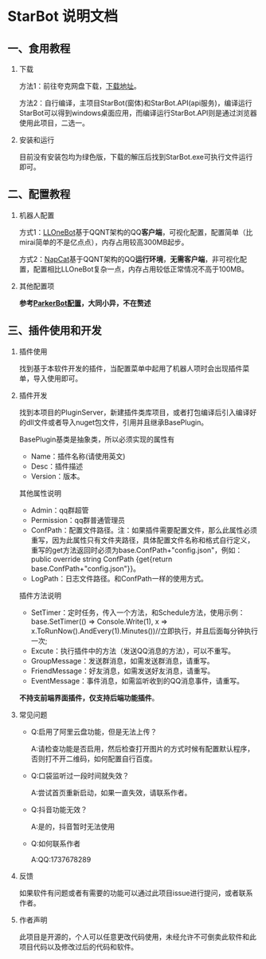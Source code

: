 # StarBot 说明文档

## 一、食用教程
1. 下载

   方法1：前往夸克网盘下载，[下载地址](https://gitee.com/link?target=https%3A%2F%2Fpan.quark.cn%2Fs%2Fdd90d150e6d7)。
   
   方法2：自行编译，主项目StarBot(窗体)和StarBot.API(api服务)，编译运行StarBot可以得到windows桌面应用，而编译运行StarBot.API则是通过浏览器使用此项目，二选一。
2. 安装和运行

   目前没有安装包均为绿色版，下载的解压后找到StarBot.exe可执行文件运行即可。
## 二、配置教程
1. 机器人配置

   方式1：[LLOneBot](https://llonebot.github.io/zh-CN)基于QQNT架构的QQ**客户端**，可视化配置，配置简单（比mirai简单的不是亿点点），内存占用较高300MB起步。
   
   方式2：[NapCat](https://napneko.github.io/zh-CN)基于QQNT架构的QQ**运行环境**，**无需客户端**，非可视化配置，配置相比LLOneBot复杂一点，内存占用较低正常情况不高于100MB。
   
2. 其他配置项

   **参考[ParkerBot配置](https://gitee.com/jaffoo/ParkerBot#%E9%85%8D%E7%BD%AE%E6%95%99%E7%A8%8B)，大同小异，不在赘述**

## 三、插件使用和开发

   1. 插件使用

      找到基于本软件开发的插件，当配置菜单中起用了机器人项时会出现插件菜单，导入使用即可。

      
   3. 插件开发

      找到本项目的PluginServer，新建插件类库项目，或者打包编译后引入编译好的dll文件或者导入nuget包文件，引用并且继承BasePlugin。

      BasePlugin基类是抽象类，所以必须实现的属性有
       - Name：插件名称(请使用英文)
       - Desc：插件描述
       - Version：版本。

      其他属性说明
       - Admin：qq群超管
       - Permission：qq群普通管理员
       - ConfPath：配置文件路径。注：如果插件需要配置文件，那么此属性必须重写，因为此属性只有文件夹路径，具体配置文件名称和格式自行定义，重写的get方法返回时必须为base.ConfPath+"config.json"，例如：public override string ConfPath {get{return base.ConfPath+"config.json"}}。
       - LogPath：日志文件路径。和ConfPath一样的使用方式。

      插件方法说明
       - SetTimer：定时任务，传入一个方法，和Schedule方法，使用示例：base.SetTimer(() => Console.Write(1), x => x.ToRunNow().AndEvery(1).Minutes())//立即执行，并且后面每分钟执行一次;
       - Excute：执行插件中的方法（发送QQ消息的方法），可以不重写。
       - GroupMessage：发送群消息，如需发送群消息，请重写。
       - FriendMessage：好友消息，如需发送好友消息，请重写。
       - EventMessage：事件消息，如需监听收到的QQ消息事件，请重写。

      **不持支前端界面插件，仅支持后端功能插件**。

   4. 常见问题

      - Q:启用了阿里云盘功能，但是无法上传？
      
        A:请检查功能是否启用，然后检查打开图片的方式时候有配置默认程序，否则打不开二维码，如何配置自行百度。
      - Q:口袋监听过一段时间就失效？
      
        A:尝试首页重新启动，如果一直失效，请联系作者。
      - Q:抖音功能无效？

        A:是的，抖音暂时无法使用
      - Q:如何联系作者
     
        A:QQ:1737678289
   5. 反馈

      如果软件有问题或者有需要的功能可以通过此项目issue进行提问，或者联系作者。
   6. 作者声明

      此项目是开源的，个人可以任意更改代码使用，未经允许不可倒卖此软件和此项目代码以及修改过后的代码和软件。
